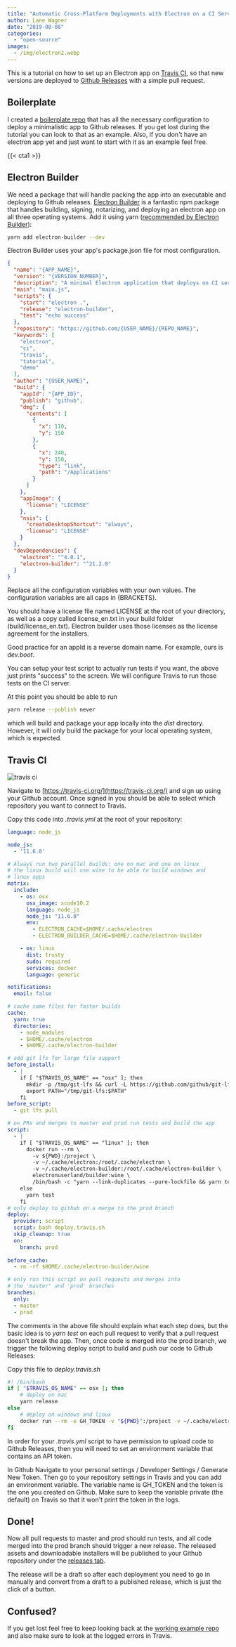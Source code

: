 ```yaml
---
title: "Automatic Cross-Platform Deployments with Electron on a CI Server (Travis)"
author: Lane Wagner
date: "2019-08-08"
categories: 
  - "open-source"
images:
  - /img/electron2.webp
---
```


This is a tutorial on how to set up an Electron app on [Travis CI](https://travis-ci.org/), so that new versions are deployed to [Github Releases](https://help.github.com/en/articles/creating-releases) with a simple pull request.

## Boilerplate

I created a [boilerplate repo](https://github.com/lane-c-wagner/electron-ci-boilerplate) that has all the necessary configuration to deploy a minimalistic app to Github releases. If you get lost during the tutorial you can look to that as an example. Also, if you don't have an electron app yet and just want to start with it as an example feel free.

{{< cta1 >}}

## Electron Builder

We need a package that will handle packing the app into an executable and deploying to Github releases. [Electron Builder](https://github.com/electron-userland/electron-builder) is a fantastic npm package that handles building, signing, notarizing, and deploying an electron app on all three operating systems. Add it using yarn ([recommended by Electron Builder](https://www.npmjs.com/package/electron-builder#installation)):

```bash
yarn add electron-builder --dev
```

Electron Builder uses your app's package.json file for most configuration.

```json
{
  "name": "{APP_NAME}",
  "version": "{VERSION_NUMBER}",
  "description": "A minimal Electron application that deploys on CI servers",
  "main": "main.js",
  "scripts": {
    "start": "electron .",
    "release": "electron-builder",
    "test": "echo success"
  },
  "repository": "https://github.com/{USER_NAME}/{REPO_NAME}",
  "keywords": [
    "electron",
    "ci",
    "travis",
    "tutorial",
    "demo"
  ],
  "author": "{USER_NAME}",
  "build": {
    "appId": "{APP_ID}",
    "publish": "github",
    "dmg": {
      "contents": [
        {
          "x": 110,
          "y": 150
        },
        {
          "x": 240,
          "y": 150,
          "type": "link",
          "path": "/Applications"
        }
      ]
    },
    "appImage": {
      "license": "LICENSE"
    },
    "nsis": {
      "createDesktopShortcut": "always",
      "license": "LICENSE"
    }
  },
  "devDependencies": {
    "electron": "^4.0.1",
    "electron-builder": "^21.2.0"
  }
}
```

Replace all the configuration variables with your own values. The configuration variables are all caps in {BRACKETS}.

You should have a license file named LICENSE at the root of your directory, as well as a copy called license\_en.txt in your build folder (build/license\_en.txt). Electron builder uses those licenses as the license agreement for the installers.

Good practice for an appId is a reverse domain name. For example, ours is _dev.boot_.

You can setup your test script to actually run tests if you want, the above just prints "success" to the screen. We will configure Travis to run those tests on the CI server.

At this point you should be able to run

```bash
yarn release --publish never
```

which will build and package your app locally into the _dist_ directory. However, it will only build the package for your local operating system, which is expected.

## Travis CI

![travis ci](/img/TravisCI-Full-Color.png)

Navigate to [https://travis-ci.org/](https://travis-ci.org/) and sign up using your Github account. Once signed in you should be able to select which repository you want to connect to Travis.

Copy this code into _.travis.yml_ at the root of your repository:

```yaml
language: node_js

node_js:
  - '11.6.0'

# Always run two parallel builds: one on mac and one on linux
# the linux build will use wine to be able to build windows and
# linux apps
matrix:
  include:
    - os: osx
      osx_image: xcode10.2
      language: node_js
      node_js: "11.6.0"
      env:
        - ELECTRON_CACHE=$HOME/.cache/electron
        - ELECTRON_BUILDER_CACHE=$HOME/.cache/electron-builder

    - os: linux
      dist: trusty
      sudo: required
      services: docker
      language: generic

notifications:
  email: false

# cache some files for faster builds
cache:
  yarn: true
  directories:
    - node_modules
    - $HOME/.cache/electron
    - $HOME/.cache/electron-builder

# add git lfs for large file support
before_install:
  - |
    if [ "$TRAVIS_OS_NAME" == "osx" ]; then
      mkdir -p /tmp/git-lfs && curl -L https://github.com/github/git-lfs/releases/download/v2.3.1/git-lfs-$([ "$TRAVIS_OS_NAME" == "linux" ] && echo "linux" || echo "darwin")-amd64-2.3.1.tar.gz | tar -xz -C /tmp/git-lfs --strip-components 1
      export PATH="/tmp/git-lfs:$PATH"
    fi
before_script:
  - git lfs pull

# on PRs and merges to master and prod run tests and build the app
script:
  - |
    if [ "$TRAVIS_OS_NAME" == "linux" ]; then
      docker run --rm \
        -v ${PWD}:/project \
        -v ~/.cache/electron:/root/.cache/electron \
        -v ~/.cache/electron-builder:/root/.cache/electron-builder \
        electronuserland/builder:wine \
        /bin/bash -c "yarn --link-duplicates --pure-lockfile && yarn test"
    else
      yarn test
    fi
# only deploy to github on a merge to the prod branch
deploy:
  provider: script
  script: bash deploy.travis.sh
  skip_cleanup: true
  on:
    branch: prod
    
before_cache:
  - rm -rf $HOME/.cache/electron-builder/wine

# only run this script on pull requests and merges into 
# the 'master' and 'prod' branches
branches:
  only:
  - master
  - prod
```

The comments in the above file should explain what each step does, but the basic idea is to _yarn test_ on each pull request to verify that a pull request doesn't break the app. Then, once code is merged into the prod branch, we trigger the following deploy script to build and push our code to Github Releases:

Copy this file to _deploy.travis.sh_

```bash
#! /bin/bash
if [ "$TRAVIS_OS_NAME" == osx ]; then
    # deploy on mac
    yarn release
else
    # deploy on windows and linux
    docker run --rm -e GH_TOKEN -v "${PWD}":/project -v ~/.cache/electron:/root/.cache/electron -v ~/.cache/electron-builder:/root/.cache/electron-builder electronuserland/builder:wine /bin/bash -c "yarn --link-duplicates --pure-lockfile && yarn release --linux AppImage --win"
fi
```

In order for your _.travis.yml_ script to have permission to upload code to Github Releases, then you will need to set an environment variable that contains an API token.

In Github Navigate to your personal settings / Developer Settings / Generate New Token. Then go to your repository settings in Travis and you can add an environment variable. The variable name is GH\_TOKEN and the token is the one you created on Github. Make sure to keep the variable private (the default) on Travis so that it won't print the token in the logs.

## Done!

Now all pull requests to master and prod should run tests, and all code merged into the prod branch should trigger a new release. The released assets and downloadable installers will be published to your Github repository under the [releases tab](https://github.com/lane-c-wagner/electron-ci-boilerplate/releases).

The release will be a draft so after each deployment you need to go in manually and convert from a draft to a published release, which is just the click of a button.

## Confused?

If you get lost feel free to keep looking back at the [working example repo](https://github.com/lane-c-wagner/electron-ci-boilerplate) and also make sure to look at the logged errors in Travis.
